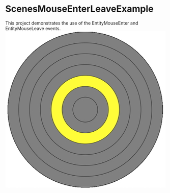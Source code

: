# ScenesMouseEnterLeaveExample

This project demonstrates the use of the EntityMouseEnter and EntityMouseLeave events.
![Image of Scenes MouseEnterLeave Example](images/ScenesMouseEnterLeaveExample.png)


